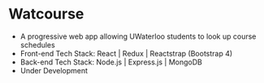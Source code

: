 # Watcourse

* A progressive web app allowing UWaterloo students to look up course schedules
* Front-end Tech Stack: React | Redux | Reactstrap (Bootstrap 4)
* Back-end Tech Stack: Node.js | Express.js | MongoDB
* Under Development
